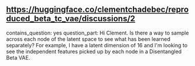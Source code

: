## https://huggingface.co/clementchadebec/reproduced_beta_tc_vae/discussions/2

contains_question: yes
question_part: Hi Clement. Is there a way to sample across each node of the latent space to see what has been learned separately? For example, I have a latent dimension of 16 and I'm looking to see the independent features picked up by each node in a Disentangled Beta VAE.
